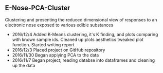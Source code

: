 
## E-Nose-PCA-Cluster

Clustering and presenting the reduced dimensional view of responses to an electronic nose exposed to various edible substances

- 2016/12/4   Added K-Means clustering, it's K finding, and plots comparing with known sample ids. Cleaned up plots aesthetics tweaked plot function. Started writing report
- 2016/12/3   Placed project on GitHub repository
- 2016/11/30  Began applying PCA to the data
- 2016/11/7   Began project, reading databse into dataframes and cleaning up the data
